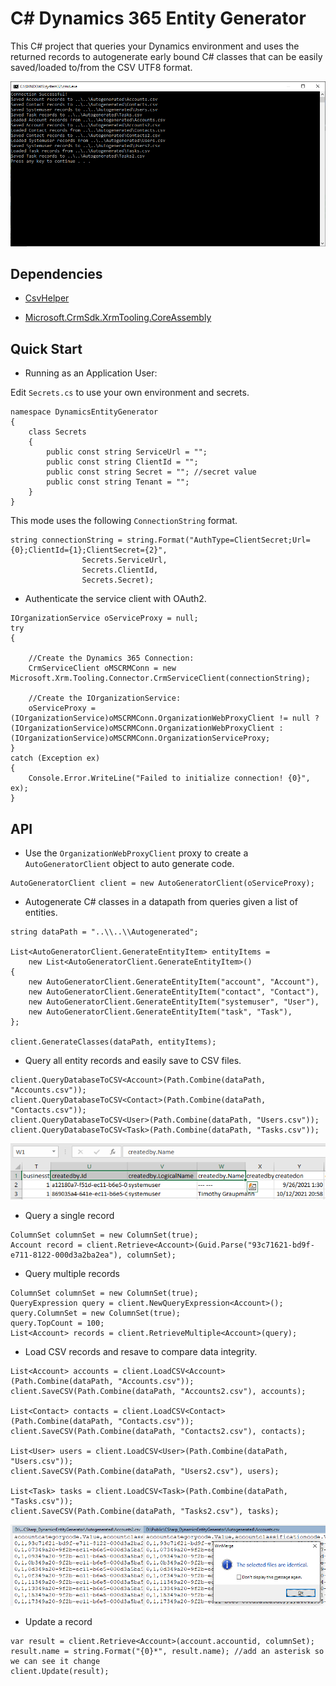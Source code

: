 # C# Dynamics 365 Entity Generator

This C# project that queries your Dynamics environment and uses the returned records to autogenerate early bound C# classes that can be easily saved/loaded to/from the CSV UTF8 format.

![image_1](images/image_1.png)

## Dependencies

* [CsvHelper](https://www.nuget.org/packages/CsvHelper/)

* [Microsoft.CrmSdk.XrmTooling.CoreAssembly](https://www.nuget.org/packages/Microsoft.CrmSdk.XrmTooling.CoreAssembly/)

## Quick Start

* Running as an Application User:

Edit `Secrets.cs` to use your own environment and secrets.

```
namespace DynamicsEntityGenerator
{
    class Secrets
    {
        public const string ServiceUrl = "";
        public const string ClientId = "";
        public const string Secret = ""; //secret value
        public const string Tenant = "";
    }
}
```

This mode uses the following `ConnectionString` format.

```
string connectionString = string.Format("AuthType=ClientSecret;Url={0};ClientId={1};ClientSecret={2}",
                Secrets.ServiceUrl,
                Secrets.ClientId,
                Secrets.Secret);
```

* Authenticate the service client with OAuth2.

```
IOrganizationService oServiceProxy = null;
try
{

    //Create the Dynamics 365 Connection:
    CrmServiceClient oMSCRMConn = new Microsoft.Xrm.Tooling.Connector.CrmServiceClient(connectionString);

    //Create the IOrganizationService:
    oServiceProxy = (IOrganizationService)oMSCRMConn.OrganizationWebProxyClient != null ? (IOrganizationService)oMSCRMConn.OrganizationWebProxyClient : (IOrganizationService)oMSCRMConn.OrganizationServiceProxy;
}
catch (Exception ex)
{
    Console.Error.WriteLine("Failed to initialize connection! {0}", ex);
}
```

## API

* Use the `OrganizationWebProxyClient` proxy to create a `AutoGeneratorClient` object to auto generate code.

```
AutoGeneratorClient client = new AutoGeneratorClient(oServiceProxy);
```

* Autogenerate C# classes in a datapath from queries given a list of entities.

```
string dataPath = "..\\..\\Autogenerated";

List<AutoGeneratorClient.GenerateEntityItem> entityItems =
    new List<AutoGeneratorClient.GenerateEntityItem>()
{
    new AutoGeneratorClient.GenerateEntityItem("account", "Account"),
    new AutoGeneratorClient.GenerateEntityItem("contact", "Contact"),
    new AutoGeneratorClient.GenerateEntityItem("systemuser", "User"),
    new AutoGeneratorClient.GenerateEntityItem("task", "Task"),
};

client.GenerateClasses(dataPath, entityItems);
```

* Query all entity records and easily save to CSV files.

```
client.QueryDatabaseToCSV<Account>(Path.Combine(dataPath, "Accounts.csv"));
client.QueryDatabaseToCSV<Contact>(Path.Combine(dataPath, "Contacts.csv"));
client.QueryDatabaseToCSV<User>(Path.Combine(dataPath, "Users.csv"));
client.QueryDatabaseToCSV<Task>(Path.Combine(dataPath, "Tasks.csv"));
```

![image_3](images/image_3.png)

* Query a single record

```
ColumnSet columnSet = new ColumnSet(true);
Account record = client.Retrieve<Account>(Guid.Parse("93c71621-bd9f-e711-8122-000d3a2ba2ea"), columnSet);
```

* Query multiple records

```
ColumnSet columnSet = new ColumnSet(true);
QueryExpression query = client.NewQueryExpression<Account>();
query.ColumnSet = new ColumnSet(true);
query.TopCount = 100;
List<Account> records = client.RetrieveMultiple<Account>(query);
```

* Load CSV records and resave to compare data integrity.

```
List<Account> accounts = client.LoadCSV<Account>(Path.Combine(dataPath, "Accounts.csv"));
client.SaveCSV(Path.Combine(dataPath, "Accounts2.csv"), accounts);

List<Contact> contacts = client.LoadCSV<Contact>(Path.Combine(dataPath, "Contacts.csv"));
client.SaveCSV(Path.Combine(dataPath, "Contacts2.csv"), contacts);

List<User> users = client.LoadCSV<User>(Path.Combine(dataPath, "Users.csv"));
client.SaveCSV(Path.Combine(dataPath, "Users2.csv"), users);

List<Task> tasks = client.LoadCSV<Task>(Path.Combine(dataPath, "Tasks.csv"));
client.SaveCSV(Path.Combine(dataPath, "Tasks2.csv"), tasks);
```

![image_2](images/image_2.png)

* Update a record

```
var result = client.Retrieve<Account>(account.accountid, columnSet);
result.name = string.Format("{0}*", result.name); //add an asterisk so we can see it change
client.Update(result);
```
